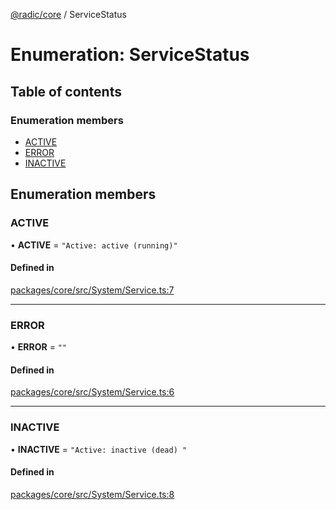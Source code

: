 [@radic/core](../README.md) / ServiceStatus

# Enumeration: ServiceStatus

## Table of contents

### Enumeration members

- [ACTIVE](ServiceStatus.md#active)
- [ERROR](ServiceStatus.md#error)
- [INACTIVE](ServiceStatus.md#inactive)

## Enumeration members

### ACTIVE

• **ACTIVE** = `"Active: active (running)"`

#### Defined in

[packages/core/src/System/Service.ts:7](https://github.com/robinradic/npm-console/blob/10cb77f/packages/core/src/System/Service.ts#L7)

___

### ERROR

• **ERROR** = `""`

#### Defined in

[packages/core/src/System/Service.ts:6](https://github.com/robinradic/npm-console/blob/10cb77f/packages/core/src/System/Service.ts#L6)

___

### INACTIVE

• **INACTIVE** = `"Active: inactive (dead) "`

#### Defined in

[packages/core/src/System/Service.ts:8](https://github.com/robinradic/npm-console/blob/10cb77f/packages/core/src/System/Service.ts#L8)
